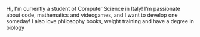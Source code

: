 Hi, I'm currently a student of Computer Science in Italy!
I'm passionate about code, mathematics and videogames, and I want to develop one someday!
I also love philosophy books, weight training and have a degree in biology 
